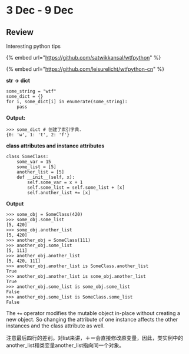 # 3 Dec - 9 Dec

## Review

Interesting python tips

{% embed url="https://github.com/satwikkansal/wtfpython" %}

{% embed url="https://github.com/leisurelicht/wtfpython-cn" %}

**str -&gt; dict**

```text
some_string = "wtf"
some_dict = {}
for i, some_dict[i] in enumerate(some_string):
    pass
```

**Output:**

```text
>>> some_dict # 创建了索引字典.
{0: 'w', 1: 't', 2: 'f'}
```

**class attributes and instance attributes**

```text
class SomeClass:
    some_var = 15
    some_list = [5]
    another_list = [5]
    def __init__(self, x):
        self.some_var = x + 1
        self.some_list = self.some_list + [x]
        self.another_list += [x]
```

**Output**

```text
>>> some_obj = SomeClass(420)
>>> some_obj.some_list
[5, 420]
>>> some_obj.another_list
[5, 420]
>>> another_obj = SomeClass(111)
>>> another_obj.some_list
[5, 111]
>>> another_obj.another_list
[5, 420, 111]
>>> another_obj.another_list is SomeClass.another_list
True
>>> another_obj.another_list is some_obj.another_list
True
>>> another_obj.some_list is some_obj.some_list
False
>>> another_obj.some_list is SomeClass.some_list
False
```

The `+=` operator modifies the mutable object in-place without creating a new object. So changing the attribute of one instance affects the other instances and the class attribute as well.

注意最后四行的差别。对list来讲，＋＝会直接修改原变量，因此，类实例中的another\_list和类变量another\_list指向同一个对象。

